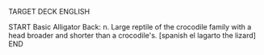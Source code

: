 TARGET DECK
ENGLISH

START
Basic
Alligator
Back: n. Large reptile of the crocodile family with a head broader and shorter than a crocodile's. [spanish el lagarto the lizard]
END
